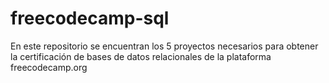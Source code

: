 # freecodecamp-sql

En este repositorio se encuentran los 5 proyectos necesarios para obtener la certificación de bases de datos relacionales de la plataforma freecodecamp.org